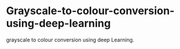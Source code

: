 # Grayscale-to-colour-conversion-using-deep-learning
grayscale to colour conversion using deep Learning.
